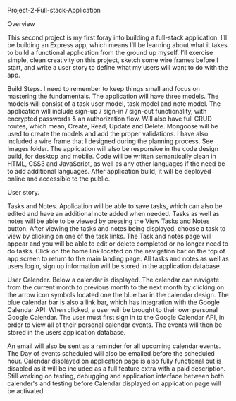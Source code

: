 Project-2-Full-stack-Application

Overview


This second project is my first foray into building a full-stack application. I’ll be building an Express app, which means I’ll be learning about what it takes to build a functional application from the ground up myself.
I’ll exercise simple, clean creativity on this project, sketch some wire frames before I start, and write a user story to define what my users will want to do with the app.


Build Steps.
I need to remember to keep things small and focus on mastering the fundamentals.
The application will have three models. The models will consist of a task user model, task model and note model.
The application will include sign-up / sign-in / sign-out functionality, with encrypted passwords & an authorization flow.
Will also have full CRUD routes, which mean, Create, Read, Update and Delete.
Mongoose will be used to create the models and add the proper validations.
I have also included a wire frame that I designed during the planning process. See Images folder.
The application will also be responsive in the code design build, for desktop and mobile.
Code will be written semantically clean in HTML, CSS3 and JavaScript, as well as any other languages if the need be to add additional languages.
After application build, it will be deployed online and accessible to the public.

User story.


Tasks and Notes.
Application will be able to save tasks, which can also be edited and have an additional note added when needed. Tasks as well as notes will be able to be viewed by pressing the View Tasks and Notes button. After viewing the tasks and notes being displayed, choose a task to view by clicking on one of the task links. The Task and notes page will appear and you will be able to edit or delete completed or no longer need to do tasks. Click on the home link located on the navigation bar on the top of app screen to return to the main landing page. All tasks and notes as well as users login, sign up information will be stored in the application database.


User Calender.
Below a calendar is displayed. The calendar can navigate from the current month to previous month to the next month by clicking on the arrow icon symbols located one the blue bar in the calendar design. The blue calendar bar is also a link bar, which has integration with the Google Calendar API. When clicked, a user will be brought to their own personal Google Calendar. The user must first sign in to the Google Calendar API, in order to view all of their personal calendar events. The events will then be stored in the users application database. 

An email will also be sent as a reminder for all upcoming calendar events. The Day of events scheduled will also be emailed before the scheduled hour. Calendar displayed on application page is also fully functional but is disabled as it will be included as a full feature extra with a paid description. Still working on testing, debugging and application interface between both calender's and testing before Calendar displayed on application page will be activated.


